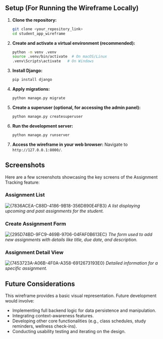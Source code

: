 ## Setup (For Running the Wireframe Locally)

1.  **Clone the repository:**
    ```bash
    git clone <your_repository_link>
    cd student_app_wireframe
    ```
2.  **Create and activate a virtual environment (recommended):**
    ```bash
    python -m venv .venv
    source .venv/bin/activate  # On macOS/Linux
    .venv\Scripts\activate   # On Windows
    ```
3.  **Install Django:**
    ```bash
    pip install django
    ```
4.  **Apply migrations:**
    ```bash
    python manage.py migrate
    ```
5.  **Create a superuser (optional, for accessing the admin panel):**
    ```bash
    python manage.py createsuperuser
    ```
6.  **Run the development server:**
    ```bash
    python manage.py runserver
    ```
7.  **Access the wireframe in your web browser:** Navigate to `http://127.0.0.1:8000/`.

## Screenshots


Here are a few screenshots showcasing the key screens of the Assignment Tracking feature:

### Assignment List

![{7836ACEA-C88D-4186-9B18-356D890E4FB3}](https://github.com/user-attachments/assets/b3cee52e-cde7-4ad4-8fb0-bd7ea1d2e3e2)
*A list displaying upcoming and past assignments for the student.*

### Create Assignment Form

![{295D74BD-9FC9-469B-9706-04FAF0B613EC}](https://github.com/user-attachments/assets/44fff247-8706-4685-83fd-93e7ab5957ef)
*The form used to add new assignments with details like title, due date, and description.*

### Assignment Detail View

![{7453723A-A06B-4F0A-A358-6912673193E0}](https://github.com/user-attachments/assets/d509eded-a998-45f0-b3db-476c8364e2de)
*Detailed information for a specific assignment.*

## Future Considerations

This wireframe provides a basic visual representation. Future development would involve:

* Implementing full backend logic for data persistence and manipulation.
* Integrating context-awareness features.
* Developing other core functionalities (e.g., class schedules, study reminders, wellness check-ins).
* Conducting usability testing and iterating on the design.

